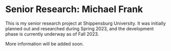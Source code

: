 # Senior Research: Michael Frank

This is my senior research project at Shippensburg University.
It was initially planned out and researched during Spring 2023,
and the development phase is currently underway as of Fall 2023.

More information will be added soon.
